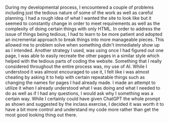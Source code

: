 During my developmental process, I encountered a couple of problems including just the tedious nature of some of the work as well as careful planning. I had a rough idea of what I wanted the site to look like but it seemed to constantly change in order to meet requirements as well as the complexity of doing certain things with only HTML. In order to address the issue of things being tedious, I had to learn to be more patient and adopted an incremental approach  to break things into more manageable pieces. This allowed me to problem solve when something didn't immediately show up as I intended. Another strategy I used, was using once I had figured out one page, I was able to easily recreate the other pages in a similar style which helped with the tedious parts of coding the website. 
Something that I really considered throughout the entire process was, my use of AI. While I understood it was almost encouraged to use it, I felt like i was almost cheating by asking it to help with certain repeatable things such as changing the names for pages I had already made. I made an attempt to utilize it when I already understood what I was doing and what I needed to do as well as if I had any questions, I would ask why I something was a certain way. While I certainly could have given ChatGPT the whole prompt as shown and suggested by the inclass exercise, I decided it was worth it to have a bit more control and understand my code more rather than get the most good looking thing out there. 